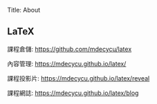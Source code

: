 Title: About

## LaTeX

課程倉儲: <a href="https://github.com/mdecycu/latex">https://github.com/mdecycu/latex</a>

內容管理: <a href="https://mdecycu.github.io/latex/">https://mdecycu.github.io/latex/</a>

課程投影片: <a href="https://mdecycu.github.io/latex/reveal">https://mdecycu.github.io/latex/reveal</a>

課程網誌: <a href="https://mdecycu.github.io/latex/blog">https://mdecycu.github.io/latex/blog</a>









